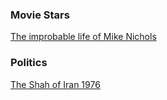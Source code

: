 
### Movie Stars

[The improbable life of Mike Nichols](https://www.youtube.com/watch?v=UBnjdH9CNkw)

### Politics

[The Shah of Iran 1976](https://www.youtube.com/watch?v=9RH2wXQtFdo)
